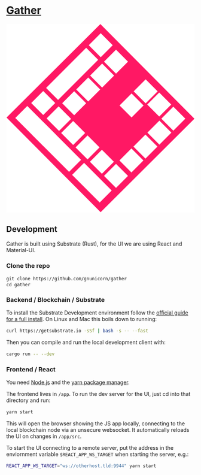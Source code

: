 # [Gather](https://gather.wtf)

![Gather logo](./assets/logo.svg)


## Development

Gather is built using Substrate (Rust), for the UI we are using React and Material-UI.

### Clone the repo

```
git clone https://github.com/gnunicorn/gather
cd gather
```

### Backend / Blockchain / Substrate

To install the Substrate Development environment follow the [official guide for a full install](https://substrate.dev/docs/en/getting-started/installing-substrate#fast-installation). On Linux and Mac this boils down to running:

```sh
curl https://getsubstrate.io -sSf | bash -s -- --fast
```

Then you can compile and run the local development client with:

```sh
cargo run -- --dev
```

### Frontend / React

You need [Node.js](https://nodejs.org/en/) and the [yarn package manager](https://yarnpkg.com/lang/en/).

The frontend lives in `/app`. To run the dev server for the UI, just cd into that directory and run:

```sh
yarn start
```

This will open the browser showing the JS app locally, connecting to the local blockchain node via an unsecure websocket. It automatically reloads the UI on changes in `/app/src`. 


To start the UI connecting to a  remote server, put the address in the enviornment variable `$REACT_APP_WS_TARGET` when starting the server, e.g.:

```sh
REACT_APP_WS_TARGET="ws://otherhost.tld:9944" yarn start
```
